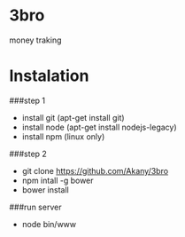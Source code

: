 # 3bro
money traking

# Instalation
###step 1
*  install git (apt-get install git)
*  install node (apt-get install nodejs-legacy)
*  install npm (linux only)

###step 2
* git clone https://github.com/Akany/3bro
* npm intall -g bower
* bower install



###run server
* node bin/www
